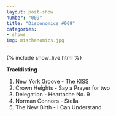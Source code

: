 ```yaml
---
layout: post-show
number: "009"
title: "Disconomics #009"
categories:
- shows
img: mischanomics.jpg
---
```


{% include show_live.html %}

**Tracklisting**

1. New York Groove - The KISS
1. Crown Heights - Say a Prayer for two
1. Delegation - Heartache No. 9
1. Norman Connors - Stella
1. The New Birth - I Can Understand
